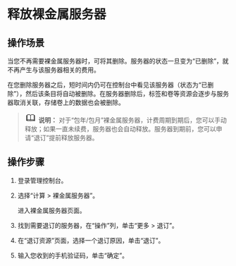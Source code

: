 # 释放裸金属服务器<a name="bms_umn_0015"></a>

## 操作场景<a name="section460819391392"></a>

当您不再需要裸金属服务器时，可将其删除。服务器的状态一旦变为“已删除”，就不再产生与该服务器相关的费用。

在您删除服务器之后，短时间内仍可在控制台中看见该服务器（状态为“已删除”），然后该条目将自动被删除。在服务器删除后，标签和卷等资源会逐步与服务器取消关联，存储卷上的数据也会被删除。

>![](public_sys-resources/icon-note.gif) **说明：** 
>对于“包年/包月”裸金属服务器，计费周期到期后，您可以手动释放；如果一直未续费，服务器也会自动释放。服务器到期前，您可以申请“退订”提前释放服务器。

## 操作步骤<a name="section386325812919"></a>

1.  登录管理控制台。
2.  选择“计算 \> 裸金属服务器”。

    进入裸金属服务器页面。

3.  找到需要退订的服务器，在“操作”列，单击“更多 \> 退订”。
4.  在“退订资源”页面，选择一个退订原因，单击“退订”。
5.  输入您收到的手机验证码，单击“确定”。

